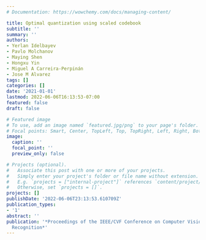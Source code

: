 ```yaml
---
# Documentation: https://wowchemy.com/docs/managing-content/

title: Optimal quantization using scaled codebook
subtitle: ''
summary: ''
authors:
- Yerlan Idelbayev
- Pavlo Molchanov
- Maying Shen
- Hongxu Yin
- Miguel A Carreira-Perpinán
- Jose M Alvarez
tags: []
categories: []
date: '2021-01-01'
lastmod: 2022-06-06T16:13:53-07:00
featured: false
draft: false

# Featured image
# To use, add an image named `featured.jpg/png` to your page's folder.
# Focal points: Smart, Center, TopLeft, Top, TopRight, Left, Right, BottomLeft, Bottom, BottomRight.
image:
  caption: ''
  focal_point: ''
  preview_only: false

# Projects (optional).
#   Associate this post with one or more of your projects.
#   Simply enter your project's folder or file name without extension.
#   E.g. `projects = ["internal-project"]` references `content/project/deep-learning/index.md`.
#   Otherwise, set `projects = []`.
projects: []
publishDate: '2022-06-06T23:13:53.610709Z'
publication_types:
- '1'
abstract: ''
publication: '*Proceedings of the IEEE/CVF Conference on Computer Vision and Pattern
  Recognition*'
---
```

